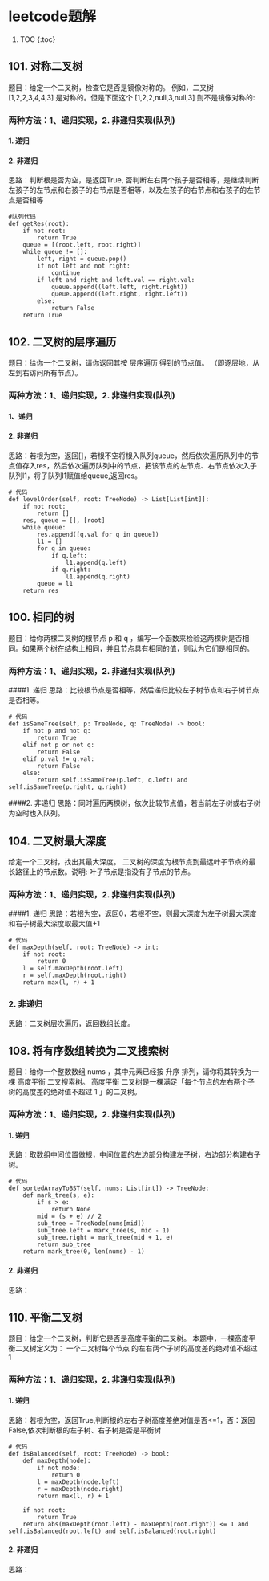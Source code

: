 # leetcode题解
1. TOC
{:toc}

## 101. 对称二叉树
题目：给定一个二叉树，检查它是否是镜像对称的。
例如，二叉树 [1,2,2,3,4,4,3] 是对称的。但是下面这个 [1,2,2,null,3,null,3] 则不是镜像对称的:

### 两种方法：1、递归实现，2. 非递归实现(队列)
#### 1. 递归

#### 2. 非递归
思路：判断根是否为空，是返回True, 否判断左右两个孩子是否相等，是继续判断左孩子的左节点和右孩子的右节点是否相等，以及左孩子的右节点和右孩子的左节点是否相等

    #队列代码
    def getRes(root):
        if not root:
            return True
        queue = [(root.left, root.right)]
        while queue != []:
            left, right = queue.pop()
            if not left and not right:
                continue
            if left and right and left.val == right.val:
                queue.append((left.left, right.right))
                queue.append((left.right, right.left))
            else:
                return False
        return True
        
## 102. 二叉树的层序遍历
题目：给你一个二叉树，请你返回其按 层序遍历 得到的节点值。 （即逐层地，从左到右访问所有节点）。
### 两种方法：1、递归实现，2. 非递归实现(队列)
#### 1、递归

#### 2. 非递归
思路：若根为空，返回[]，若根不空将根入队列queue，然后依次遍历队列中的节点值存入res，然后依次遍历队列中的节点，把该节点的左节点、右节点依次入子队列l1，将子队列l1赋值给queue,返回res。

    # 代码
    def levelOrder(self, root: TreeNode) -> List[List[int]]:
        if not root:
            return []
        res, queue = [], [root]
        while queue:
            res.append([q.val for q in queue])
            l1 = []
            for q in queue:
                if q.left:
                    l1.append(q.left)
                if q.right:
                    l1.append(q.right)
            queue = l1
        return res
        

## 100. 相同的树
题目：给你两棵二叉树的根节点 p 和 q ，编写一个函数来检验这两棵树是否相同。如果两个树在结构上相同，并且节点具有相同的值，则认为它们是相同的。
### 两种方法：1、递归实现，2. 非递归实现(队列)
####1. 递归
思路：比较根节点是否相等，然后递归比较左子树节点和右子树节点是否相等。

    # 代码
    def isSameTree(self, p: TreeNode, q: TreeNode) -> bool:
        if not p and not q:
            return True
        elif not p or not q:
            return False
        elif p.val != q.val:
            return False
        else:
            return self.isSameTree(p.left, q.left) and self.isSameTree(p.right, q.right)

####2. 非递归
思路：同时遍历两棵树，依次比较节点值，若当前左子树或右子树为空时也入队列。

## 104. 二叉树最大深度
给定一个二叉树，找出其最大深度。
二叉树的深度为根节点到最远叶子节点的最长路径上的节点数。说明: 叶子节点是指没有子节点的节点。
### 两种方法：1、递归实现，2. 非递归实现(队列)
####1. 递归
思路：若根为空，返回0，若根不空，则最大深度为左子树最大深度和右子树最大深度取最大值+1

    # 代码
    def maxDepth(self, root: TreeNode) -> int:
        if not root:
            return 0
        l = self.maxDepth(root.left)
        r = self.maxDepth(root.right)
        return max(l, r) + 1

### 2. 非递归
思路：二叉树层次遍历，返回数组长度。

## 108. 将有序数组转换为二叉搜索树
题目：给你一个整数数组 nums ，其中元素已经按 升序 排列，请你将其转换为一棵 高度平衡 二叉搜索树。
高度平衡 二叉树是一棵满足「每个节点的左右两个子树的高度差的绝对值不超过 1 」的二叉树。
### 两种方法：1、递归实现，2. 非递归实现(队列)
#### 1. 递归
思路：取数组中间位置做根，中间位置的左边部分构建左子树，右边部分构建右子树。

    # 代码
    def sortedArrayToBST(self, nums: List[int]) -> TreeNode:
        def mark_tree(s, e):
            if s > e:
                return None
            mid = (s + e) // 2
            sub_tree = TreeNode(nums[mid])
            sub_tree.left = mark_tree(s, mid - 1)
            sub_tree.right = mark_tree(mid + 1, e)
            return sub_tree
        return mark_tree(0, len(nums) - 1)

#### 2. 非递归
思路：

## 110. 平衡二叉树
题目：给定一个二叉树，判断它是否是高度平衡的二叉树。
本题中，一棵高度平衡二叉树定义为：
一个二叉树每个节点 的左右两个子树的高度差的绝对值不超过 1 
### 两种方法：1、递归实现，2. 非递归实现(队列)
#### 1. 递归
思路：若根为空，返回True,判断根的左右子树高度差绝对值是否<=1，否：返回False,依次判断根的左子树、右子树是否是平衡树

    # 代码
    def isBalanced(self, root: TreeNode) -> bool:
        def maxDepth(node):
            if not node:
                return 0
            l = maxDepth(node.left)
            r = maxDepth(node.right)
            return max(l, r) + 1

        if not root:
            return True
        return abs(maxDepth(root.left) - maxDepth(root.right)) <= 1 and self.isBalanced(root.left) and self.isBalanced(root.right)

#### 2. 非递归
思路：



